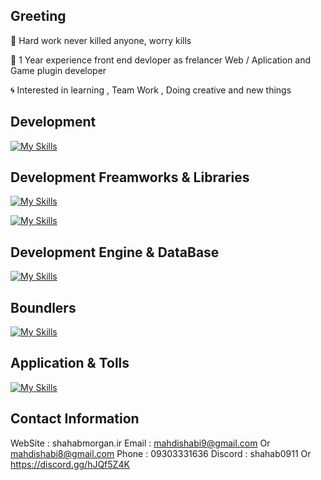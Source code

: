 ## Greeting


:low_brightness: Hard work never killed anyone, worry kills 

:trident: 1  Year experience front end devloper as frelancer Web / Aplication and Game plugin developer  

:cyclone: Interested in learning , Team Work , Doing creative and new things 


## Development 
[![My Skills](https://skillicons.dev/icons?i=ts,js,html,css)](https://skillicons.dev)

## Development Freamworks & Libraries

[![My Skills](https://skillicons.dev/icons?i=nextjs,react,nodejs,expressjs,electron	)](https://skillicons.dev)

[![My Skills](https://skillicons.dev/icons?i=tailwind)](https://skillicons.dev)

## Development Engine & DataBase
 
[![My Skills](https://skillicons.dev/icons?i=nodejs,mongodb)](https://skillicons.dev)

## Boundlers 

[![My Skills](https://skillicons.dev/icons?i=vite,webpack)](https://skillicons.dev)

## Application & Tolls 

[![My Skills](https://skillicons.dev/icons?i=vscode,webstorm,phpstorm,visualstudio,figma,photoshop,ai,wordpress)](https://skillicons.dev)


## Contact Information
WebSite : shahabmorgan.ir
Email : mahdishabi9@gmail.com Or mahdishabi8@gmail.com
Phone : 09303331636 
Discord : shahab0911 Or https://discord.gg/hJQf5Z4K 
